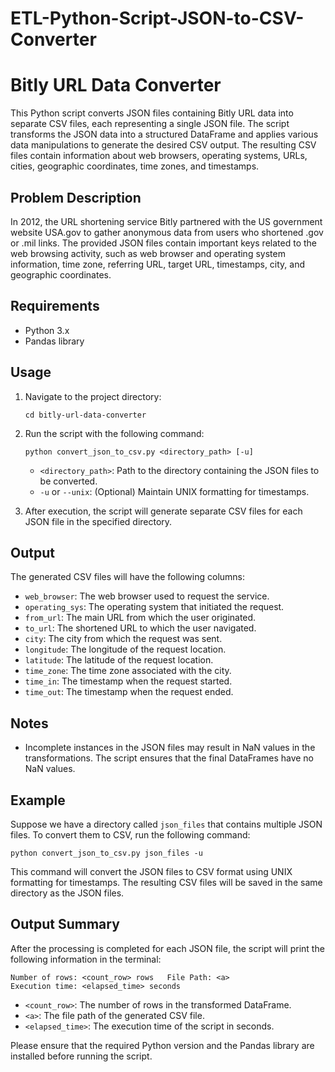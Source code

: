 # ETL-Python-Script-JSON-to-CSV-Converter
# Bitly URL Data Converter

This Python script converts JSON files containing Bitly URL data into separate CSV files, each representing a single JSON file. The script transforms the JSON data into a structured DataFrame and applies various data manipulations to generate the desired CSV output. The resulting CSV files contain information about web browsers, operating systems, URLs, cities, geographic coordinates, time zones, and timestamps.

## Problem Description

In 2012, the URL shortening service Bitly partnered with the US government website USA.gov to gather anonymous data from users who shortened .gov or .mil links. The provided JSON files contain important keys related to the web browsing activity, such as web browser and operating system information, time zone, referring URL, target URL, timestamps, city, and geographic coordinates.

## Requirements

- Python 3.x
- Pandas library

## Usage

1. Navigate to the project directory:

   ```
   cd bitly-url-data-converter
   ```

2. Run the script with the following command:

   ```
   python convert_json_to_csv.py <directory_path> [-u]
   ```

   - `<directory_path>`: Path to the directory containing the JSON files to be converted.
   - `-u` or `--unix`: (Optional) Maintain UNIX formatting for timestamps.

3. After execution, the script will generate separate CSV files for each JSON file in the specified directory.

## Output

The generated CSV files will have the following columns:

- `web_browser`: The web browser used to request the service.
- `operating_sys`: The operating system that initiated the request.
- `from_url`: The main URL from which the user originated.
- `to_url`: The shortened URL to which the user navigated.
- `city`: The city from which the request was sent.
- `longitude`: The longitude of the request location.
- `latitude`: The latitude of the request location.
- `time_zone`: The time zone associated with the city.
- `time_in`: The timestamp when the request started.
- `time_out`: The timestamp when the request ended.


## Notes

- Incomplete instances in the JSON files may result in NaN values in the transformations. The script ensures that the final DataFrames have no NaN values.

## Example

Suppose we have a directory called `json_files` that contains multiple JSON files. To convert them to CSV, run the following command:

```
python convert_json_to_csv.py json_files -u
```

This command will convert the JSON files to CSV format using UNIX formatting for timestamps. The resulting CSV files will be saved in the same directory as the JSON files.

## Output Summary

After the processing is completed for each JSON file, the script will print the following information in the terminal:

```
Number of rows: <count_row> rows   File Path: <a>
Execution time: <elapsed_time> seconds
```

- `<count_row>`: The number of rows in the transformed DataFrame.
- `<a>`: The file path of the generated CSV file.
- `<elapsed_time>`: The execution time of the script in seconds.

Please ensure that the required Python version and the Pandas library are installed before running the script.
